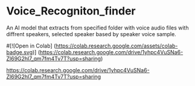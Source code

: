 # Voice_Recogniton_finder
An AI model that extracts from specified folder with voice audio files with diffrent speakers, selected speaker based by speaker voice sample.


#[![Open in Colab] (https://colab.research.google.com/assets/colab-badge.svg)] (https://colab.research.google.com/drive/1yhpc4VuSNa6-Zl69G2hl7_qm7fm4Tv7T?usp=sharing)


https://colab.research.google.com/drive/1yhpc4VuSNa6-Zl69G2hl7_qm7fm4Tv7T?usp=sharing
